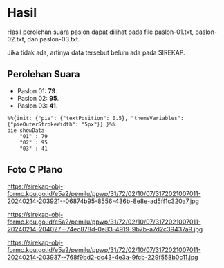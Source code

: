 # Hasil

Hasil perolehan suara paslon dapat dilihat pada file paslon-01.txt, paslon-02.txt, dan paslon-03.txt.

Jika tidak ada, artinya data tersebut belum ada pada SIREKAP.

## Perolehan Suara

 * Paslon 01: **79**.
 * Paslon 02: **95**.
 * Paslon 03: **41**.

```mermaid
%%{init: {"pie": {"textPosition": 0.5}, "themeVariables": {"pieOuterStrokeWidth": "5px"}} }%%
pie showData
    "01" : 79
    "02" : 95
    "03" : 41
```
## Foto C Plano

https://sirekap-obj-formc.kpu.go.id/e5a2/pemilu/ppwp/31/72/02/10/07/3172021007011-20240214-203921--06874b95-8556-436b-8e8e-ad5ff1c320a7.jpg

https://sirekap-obj-formc.kpu.go.id/e5a2/pemilu/ppwp/31/72/02/10/07/3172021007011-20240214-204027--74ec878d-0e83-4919-9b7b-a7d2c39437a9.jpg

https://sirekap-obj-formc.kpu.go.id/e5a2/pemilu/ppwp/31/72/02/10/07/3172021007011-20240214-203937--768f9bd2-dc43-4e3a-9fcb-229f558b0c11.jpg
